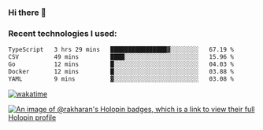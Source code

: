 ### Hi there 👋

### Recent technologies I used:
<!--START_SECTION:waka-->

```txt
TypeScript   3 hrs 29 mins   ████████████████▓░░░░░░░░   67.19 %
CSV          49 mins         ████░░░░░░░░░░░░░░░░░░░░░   15.96 %
Go           12 mins         █░░░░░░░░░░░░░░░░░░░░░░░░   04.03 %
Docker       12 mins         █░░░░░░░░░░░░░░░░░░░░░░░░   03.88 %
YAML         9 mins          ▓░░░░░░░░░░░░░░░░░░░░░░░░   03.08 %
```

<!--END_SECTION:waka-->
[![wakatime](https://wakatime.com/badge/user/fe50d444-0cee-4d14-a0b3-b9e8509eb4d0.svg)](https://wakatime.com/@fe50d444-0cee-4d14-a0b3-b9e8509eb4d0)

[![An image of @rakharan's Holopin badges, which is a link to view their full Holopin profile](https://holopin.me/rakharan)](https://holopin.io/@rakharan)
